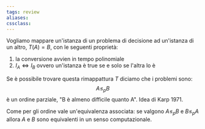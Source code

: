 ```yaml
---
tags: review
aliases:
cssclass:
---
```

 
Vogliamo mappare un'istanza di un problema di decisione ad un'istanza di un altro, $T(A) = B$, con le seguenti proprietà:
1. la conversione avvien in tempo polinomiale 
2. $I_A \iff I_B$ ovvero un'istanza è true se e solo se l'altra lo è

Se è possibile trovare questa rimappattura $T$ diciamo che i problemi sono:
$$
A \leq_p B 
$$
è un ordine parziale, "B è almeno difficile quanto A". 
Idea di Karp 1971. 

Come per gli ordine vale un'equivalenza associata:
se valgono $A\leq_p B$ e $B \leq_p A$ allora $A$ e $B$ sono equivalenti in un senso computazionale.